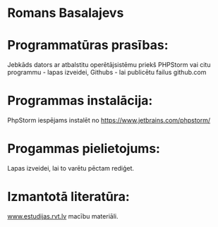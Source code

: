 # Romans Basalajevs

# Programmatūras prasības:
Jebkāds dators ar atbalstitu operētājsistēmu priekš PHPStorm vai citu programmu - lapas izveidei, Githubs - lai publicētu failus github.com

# Programmas instalācija:
PhpStorm iespējams instalēt no https://www.jetbrains.com/phpstorm/

# Progammas pielietojums:
Lapas izveidei, lai to varētu pēctam rediģet.

# Izmantotā literatūra:
www.estudijas.rvt.lv macību materiāli.
